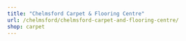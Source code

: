 ```yaml
---
title: "Chelmsford Carpet & Flooring Centre"
url: /chelmsford/chelmsford-carpet-and-flooring-centre/
shop: carpet
---
```

